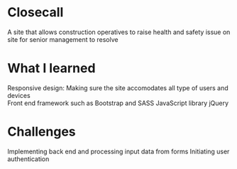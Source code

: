 # Closecall
A site that allows construction operatives to raise health and safety issue on site for senior management to resolve


# What I learned
Responsive design: Making sure the site accomodates all type of users and devices<br>
Front end framework such as Bootstrap and SASS
JavaScript library jQuery

# Challenges

Implementing back end and processing input data from forms
Initiating user authentication

